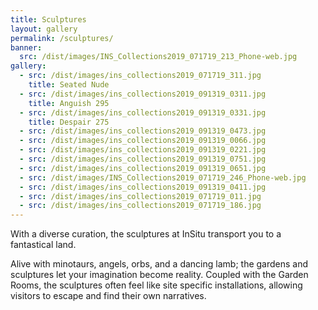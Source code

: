 ```yaml
---
title: Sculptures
layout: gallery
permalink: /sculptures/
banner:
  src: /dist/images/INS_Collections2019_071719_213_Phone-web.jpg
gallery:
  - src: /dist/images/ins_collections2019_071719_311.jpg
    title: Seated Nude
  - src: /dist/images/ins_collections2019_091319_0311.jpg
    title: Anguish 295
  - src: /dist/images/ins_collections2019_091319_0331.jpg
    title: Despair 275
  - src: /dist/images/ins_collections2019_091319_0473.jpg
  - src: /dist/images/ins_collections2019_091319_0066.jpg
  - src: /dist/images/ins_collections2019_091319_0221.jpg
  - src: /dist/images/ins_collections2019_091319_0751.jpg
  - src: /dist/images/ins_collections2019_091319_0651.jpg
  - src: /dist/images/INS_Collections2019_071719_246_Phone-web.jpg
  - src: /dist/images/ins_collections2019_091319_0411.jpg
  - src: /dist/images/ins_collections2019_071719_011.jpg
  - src: /dist/images/ins_collections2019_071719_186.jpg
---
```

With a diverse curation, the sculptures at InSitu transport you to a fantastical land.  

Alive with minotaurs, angels, orbs, and a dancing lamb; the gardens and sculptures let your imagination become reality.  Coupled with the Garden Rooms, the sculptures often feel like site specific installations, allowing visitors to escape and find their own narratives.
